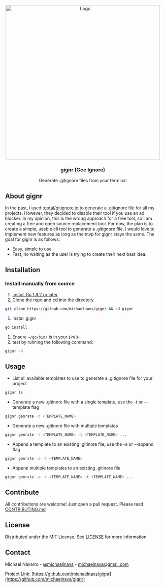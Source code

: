 <!-- PROJECT LOGO -->
<br />
<p align="center">
  <img src="https://michaelnavs-readme.s3.us-east-2.amazonaws.com/gignr.jpg" alt="Logo" width="500">

  <h3 align="center">gignr (Gee Ignore)</h3>

  <p align="center">
  Generate .gitignore files from your terminal
  </p>
</p>

## About gignr

In the past, I used [toptal/gitignore.io](https://github.com/toptal/gitignore.io) to generate a .gitignore file for all my projects. However,
they decided to disable their tool if you use an ad blocker. In my opinion, this is the wrong approach
for a free tool, so I am creating a free and open source replacement tool. For now, the plan is to create
a simple, usable cli tool to generate a .gitignore file. I would love to implement new features as long
as the mvp for gignr stays the same. The goal for gignr is as follows:

- Easy, simple to use
- Fast, no waiting as the user is trying to create their next best idea.

## Installation

### Install manually from source

1. [Install Go 1.8.2 or later](https://go.dev/dl/)
1. Clone the repo and cd into the directory

```sh 
git clone https://github.com/michaelnavs/gignr && cd gignr
```

1. Install gignr
```sh 
go install
```

1. Ensure `~/go/bin/` is in your `$PATH`.
1. test by running the following command:

```sh 
gignr -h
```

## Usage

- List all available templates to use to generate a .gitignore file for your project

```sh 
gignr ls
```

- Generate a new .gitinore file with a single template, use the -t or --template flag

```sh
gignr genrate -t <TEMPLATE_NAME>
```

- Generate a new .gitinore file with multiple templates

```sh 
gignr genrate -t <TEMPLATE_NAME> -t <TEMPLATE_NAME> ...
```

- Append a template to an existing .gitinore file, use the -a or --append flag

```sh 
gignr genrate -a -t <TEMPLATE_NAME>
```

- Append multiple templates to an existing .gitinore file

```sh 
gignr genrate -a -t <TEMPLATE_NAME> -t <TEMPLATE_NAME> ...
```

## Contribute

All contributions are welcome! Just open a pull request. Please read [CONTRIBUTING.md](./CONTRIBUTING.md)

## License

Distributed under the MIT License. See [LICENSE](./LICENSE) for more information.

## Contact

Michael Navarro - [@michaeljnavs](https://twitter.com/michaeljnavs) - michaelnavs@gmail.com

Project Link: [https://github.com/michaelnavs/gignr](https://github.com/michaelnavs/gignr)
